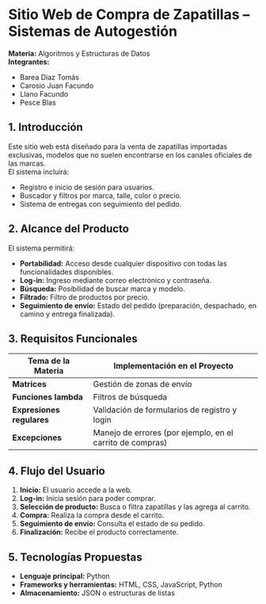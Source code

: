 #  Sitio Web de Compra de Zapatillas – Sistemas de Autogestión  
**Materia:** Algoritmos y Estructuras de Datos  
**Integrantes:**  
- Barea Diaz Tomás  
- Carosio Juan Facundo  
- Llano Facundo  
- Pesce Blas  



##  1. Introducción  
Este sitio web está diseñado para la venta de zapatillas importadas exclusivas, modelos que no suelen encontrarse en los canales oficiales de las marcas.  
El sistema incluirá:  
- Registro e inicio de sesión para usuarios.  
- Buscador y filtros por marca, talle, color o precio.  
- Sistema de entregas con seguimiento del pedido.



## 2. Alcance del Producto  

El sistema permitirá:  
- **Portabilidad:** Acceso desde cualquier dispositivo con todas las funcionalidades disponibles.  
- **Log-in:** Ingreso mediante correo electrónico y contraseña.  
- **Búsqueda:** Posibilidad de buscar marca y modelo.  
- **Filtrado:** Filtro de productos por precio.  
- **Seguimiento de envío:** Estado del pedido (preparación, despachado, en camino y entrega finalizada).



##  3. Requisitos Funcionales

| Tema de la Materia         | Implementación en el Proyecto                         |
|----------------------------|--------------------------------------------------------|
| **Matrices**               | Gestión de zonas de envío                             |
| **Funciones lambda**       | Filtros de búsqueda                                    |
| **Expresiones regulares**  | Validación de formularios de registro y login         |
| **Excepciones**            | Manejo de errores (por ejemplo, en el carrito de compras) |

##  4. Flujo del Usuario  

1. **Inicio:** El usuario accede a la web.  
2. **Log-in:** Inicia sesión para poder comprar.  
3. **Selección de producto:** Busca o filtra zapatillas y las agrega al carrito.  
4. **Compra:** Realiza la compra desde el carrito.  
5. **Seguimiento de envío:** Consulta el estado de su pedido.  
6. **Finalización:** Recibe el producto correctamente.



##  5. Tecnologías Propuestas

- **Lenguaje principal:** Python  
- **Frameworks y herramientas:** HTML, CSS, JavaScript, Python  
- **Almacenamiento:** JSON o estructuras de listas
